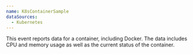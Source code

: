 ```yaml
---
name: K8sContainerSample
dataSources:
  - Kubernetes
---
```


This event reports data for a container, including Docker. The data includes CPU and memory usage as well as the current status of the container.